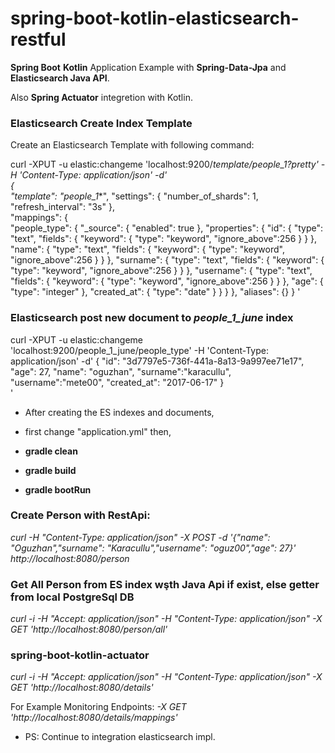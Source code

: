 # spring-boot-kotlin-elasticsearch-restful

**Spring Boot** **Kotlin**  Application Example with **Spring-Data-Jpa** and **Elasticsearch Java API**. 

Also **Spring Actuator** integretion with Kotlin.



### Elasticsearch Create Index Template
Create an Elasticsearch Template with following command: 

curl -XPUT -u elastic:changeme 'localhost:9200/_template/people_1?pretty' -H 'Content-Type: application/json' -d'                                                                                              
{    
  "template": "people_1_*",
  "settings": {
    "number_of_shards": 1,
    "refresh_interval": "3s"
  },                        
  "mappings": {  
    "people_type": {
      "_source": {
        "enabled": true
      },
      "properties": {
        "id": {
          "type": "text",
      "fields": {
         "keyword": {
           "type": "keyword",
           "ignore_above":256
          }
      }
        },
        "name": {
          "type": "text",
      "fields": {
         "keyword": {
           "type": "keyword",
           "ignore_above":256
          }
      }
        },
        "surname": {
          "type": "text",
      "fields": {
         "keyword": {
           "type": "keyword",
           "ignore_above":256
          }
      }
        },
        "username": {
          "type": "text",
      "fields": {
         "keyword": {
           "type": "keyword",
           "ignore_above":256
          }
      }
        },
        "age": {
            "type": "integer"
        },
        "created_at": {
          "type": "date"
        }
      }
    }
  },
  "aliases": {}
}
'
### Elasticsearch post new document to *people_1_june* index

curl -XPUT -u elastic:changeme 'localhost:9200/people_1_june/people_type' -H 'Content-Type: application/json' -d'
    {
        "id": "3d7797e5-736f-441a-8a13-9a997ee71e17",
        "age": 27,
        "name": "oguzhan",
        "surname":"karacullu",
        "username":"mete00",
        "created_at": "2017-06-17"
    }               
'
* After creating the ES indexes and documents,

* first change "application.yml" then,

* **gradle clean**

* **gradle build**

* **gradle bootRun**

### Create Person with RestApi:
*curl -H "Content-Type: application/json" -X POST -d 
'{"name": "Oguzhan","surname": "Karacullu","username": "oguz00","age": 27}' http://localhost:8080/person*

### Get All Person from ES index wşth Java Api if exist, else getter from local PostgreSql DB
*curl -i -H "Accept: application/json" -H "Content-Type: application/json" -X GET 'http://localhost:8080/person/all'*

### spring-boot-kotlin-actuator
*curl -i -H "Accept: application/json" -H "Content-Type: application/json" -X GET 'http://localhost:8080/details'*

For Example Monitoring Endpoints:
*-X GET 'http://localhost:8080/details/mappings'*


* PS: Continue to integration elasticsearch impl.
